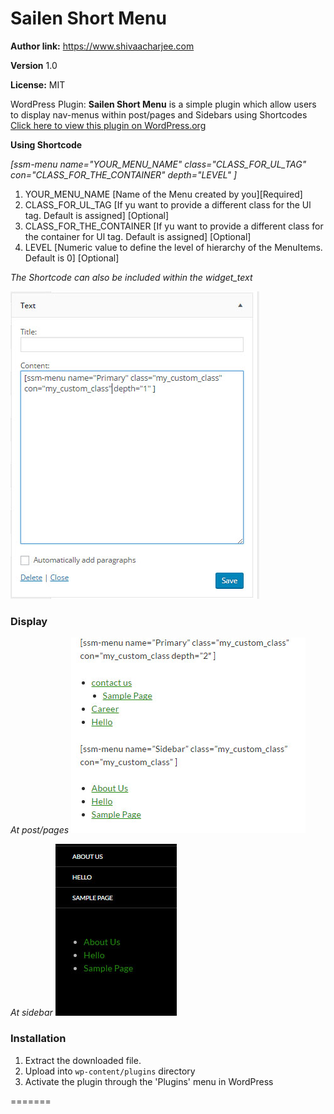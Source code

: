  
# Sailen Short Menu  #
**Author link:** https://www.shivaacharjee.com

**Version** 1.0

**License:** MIT  


WordPress Plugin:  <strong>Sailen Short Menu</strong> is a simple plugin which allow users to display nav-menus within post/pages and Sidebars using Shortcodes
<a target='_blank' href='https://wordpress.org/plugins/sailen-short-menu/' target='_blank'>Click here to view this plugin on WordPress.org</a>

**Using Shortcode**

<i>[ssm-menu name="YOUR_MENU_NAME" class="CLASS_FOR_UL_TAG" con="CLASS_FOR_THE_CONTAINER" depth="LEVEL" ]</i>

<ol>
 <li>YOUR_MENU_NAME</> [Name of the Menu created by you][Required]</li>

 <li>CLASS_FOR_UL_TAG [If yu want to provide a different class for the Ul tag. Default is assigned] [Optional]</li>

 <li>CLASS_FOR_THE_CONTAINER [If yu want to provide a different class for the container for Ul tag. Default is assigned] [Optional]</li>

 <li>LEVEL [Numeric value to define the level of hierarchy of the MenuItems. Default is 0] [Optional]</li>
</ol>

<i>The Shortcode can also be included within the widget_text</i>

<img src='images/screenshot-2.jpg' traget='_blank'/>



### Display ###
<i>At post/pages</i>
<img src="images/screenshot-1.jpg" traget='_blank'/>

<i>At sidebar</i>
<img src="images/screenshot-3.jpg" traget='_blank'/>

### Installation ###
1. Extract the downloaded file. 
1. Upload into `wp-content/plugins` directory
2. Activate the plugin through the 'Plugins' menu in WordPress

  
 
=======
 

